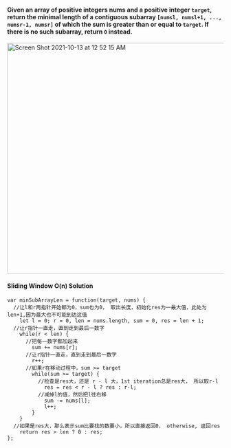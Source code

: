 #### Given an array of positive integers nums and a positive integer `target`, return the minimal length of a **contiguous subarray** `[numsl, numsl+1, ..., numsr-1, numsr]` of which the sum is greater than or equal to `target`. If there is no such subarray, return `0` instead.
<img width="537" alt="Screen Shot 2021-10-13 at 12 52 15 AM" src="https://user-images.githubusercontent.com/37787994/137090600-e4637758-b8a5-47a1-9983-ad273b8bd99e.png">



#### Sliding Window O(n) Solution
```JS
var minSubArrayLen = function(target, nums) {
  //让l和r两指针开始都为0，sum也为0， 取出长度，初始化res为一最大值，此处为len+1,因为最大也不可能到达这值
    let l = 0; r = 0, len = nums.length, sum = 0, res = len + 1;
  //让r指针一直走，直到走到最后一数字
    while(r < len) {
      //把每一数字都加起来
        sum += nums[r];
      //让r指针一直走，直到走到最后一数字
        r++;
      //如果r在移动过程中，sum >= target
        while(sum >= target) {
          //检查是res大，还是 r - l 大，1st iteration总是res大， 所以取r-l
            res = res < r - l ? res : r-l;
          //减掉l的值，然后把l往右移
            sum -= nums[l];
            l++;
        }
    }
  //如果是res大，那么表示sum比要找的数要小，所以直接返回0， otherwise, 返回res
    return res > len ? 0 : res;
};
```
